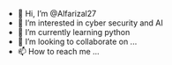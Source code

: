 - 👋 Hi, I’m @Alfarizal27
- 👀 I’m interested in cyber security and AI
- 🌱 I’m currently learning python
- 💞️ I’m looking to collaborate on ...
- 📫 How to reach me ...

<!---
Alfarizal27/Alfarizal27 is a ✨ special ✨ repository because its `README.md` (this file) appears on your GitHub profile.
You can click the Preview link to take a look at your changes.
--->
